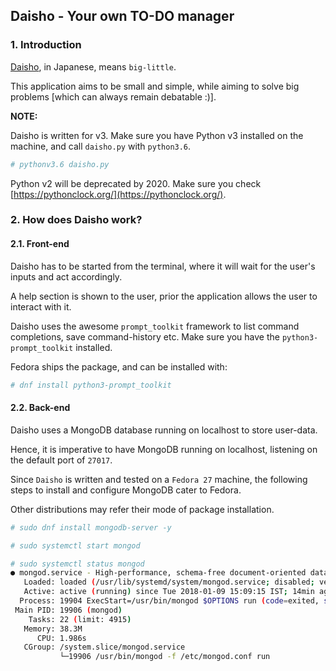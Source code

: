 ## Daisho - Your own TO-DO manager

### 1. Introduction

[Daisho](https://en.wikipedia.org/wiki/Daish%C5%8D), in Japanese, means `big-little`.

This application aims to be small and simple, while aiming to solve big problems [which can always remain debatable :)].

**NOTE:**

Daisho is written for v3. Make sure you have Python v3 installed on the machine, and call `daisho.py` with `python3.6`.

```bash
# pythonv3.6 daisho.py
```

Python v2 will be deprecated by 2020. Make sure you check [https://pythonclock.org/](https://pythonclock.org/).

### 2. How does Daisho work?

#### 2.1. Front-end

Daisho has to be started from the terminal, where it will wait for the user's inputs and act accordingly.

A help section is shown to the user, prior the application allows the user to interact with it. 

Daisho uses the awesome `prompt_toolkit` framework to list command completions, save command-history etc. Make sure you have the `python3-prompt_toolkit` installed.

Fedora ships the package, and can be installed with:

```bash
# dnf install python3-prompt_toolkit
```

#### 2.2. Back-end

Daisho uses a MongoDB database running on localhost to store user-data.

Hence, it is imperative to have MongoDB running on localhost, listening on the default port of `27017`.

Since `Daisho` is written and tested on a `Fedora 27` machine, the following steps to install and configure MongoDB cater to Fedora. 

Other distributions may refer their mode of package installation.

```bash
# sudo dnf install mongodb-server -y

# sudo systemctl start mongod

# sudo systemctl status mongod         
● mongod.service - High-performance, schema-free document-oriented database
   Loaded: loaded (/usr/lib/systemd/system/mongod.service; disabled; vendor preset: disabled)
   Active: active (running) since Tue 2018-01-09 15:09:15 IST; 14min ago
  Process: 19904 ExecStart=/usr/bin/mongod $OPTIONS run (code=exited, status=0/SUCCESS)
 Main PID: 19906 (mongod)
    Tasks: 22 (limit: 4915)
   Memory: 38.3M
      CPU: 1.986s
   CGroup: /system.slice/mongod.service
           └─19906 /usr/bin/mongod -f /etc/mongod.conf run
```


